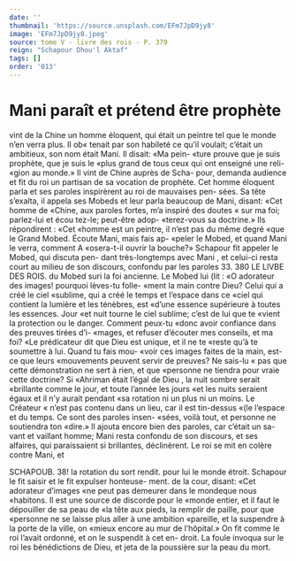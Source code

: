 ```yaml
---
date: ''
thumbnail: 'https://source.unsplash.com/EFm7JpD9jy8'
image: 'EFm7JpD9jy8.jpeg'
source: tome V - livre des rois - P. 379
reign: "Schapour Dhou'l Aktaf"
tags: []
order: '013'
---
```


# Mani paraît et prétend être prophète

vint de la Chine un homme éloquent, qui était un peintre tel que le monde n’en verra plus. Il ob« tenait par son habileté ce qu’il voulait; c’était un ambitieux, son nom était Mani. Il disait: «Ma pein- «ture prouve que je suis prophète, que je suis le «plus grand de tous ceux qui ont enseigné une reli- «gion au monde.» Il vint de Chine auprès de Scha-
pour, demanda audience et fit du roi un partisan de sa vocation de prophète. Cet homme éloquent parla
et ses paroles inspirèrent au roi de mauvaises pen- sées. Sa tête s’exalta, il appela ses Mobeds et leur
parla beaucoup de Mani, disant: «Cet homme de «Chine, aux paroles fortes, m’a inspiré des doutes
« sur ma foi; parlez-lui et écou tez-le; peut-être adop- «terez-vous sa doctrine.» Ils répondirent : «Cet «homme est un peintre, il n’est pas du même degré
«que le Grand Mobed. Écoute Mani, mais fais ap-
«peler le Mobed, et quand Mani le verra, comment A «osera-t-il ouvrir la bouche?»
Schapour fit appeler le Mobed, qui discuta pen- dant très-longtemps avec Mani , et celui-ci resta court au milieu de son discours, confondu par les paroles 33.
380 LE LlVBE DES ROIS.
du Mobed suri la foi ancienne. Le Mobed lui (lit :
«O adorateur des images! pourquoi lèves-tu folle-
«ment la main contre Dieu? Celui qui a créé le ciel
«sublime, qui a créé le temps et l’espace dans ce
«ciel qui contient la lumière et les ténèbres, est
«d’une essence supérieure à toutes les essences. Jour
«et nuit tourne le ciel sublime; c’est de lui que te
«vient la protection ou le danger. Comment peux-tu
«donc avoir confiance dans des preuves tirées d’i-
«mages, et refuser d’écouter mes conseils, et ma foi?
«Le prédicateur dit que Dieu est unique, et il ne te
«reste qu’à te soumettre à lui. Quand tu fais mou-
«voir ces images faites de la main, est-ce que leurs
«mouvements peuvent servir de preuves? Ne sais-lu
« pas que cette démonstration ne sert à rien, et que
«personne ne tiendra pour vraie cette doctrine? Si
«Ahriman était l’égal de Dieu , la nuit sombre serait
«brillante comme le jour, et toute l’année les jours
«et les nuits seraient égaux et il n’y aurait pendant
«sa rotation ni un plus ni un moins. Le Créateur
« n’est pas contenu dans un lieu, car il est tin-dessus
«(le l’espace et du temps. Ce sont des paroles insen-
«sées, voilà tout, et personne ne soutiendra ton «dire.»
ll ajouta encore bien des paroles, car c’était un sa-
vant et vaillant homme; Mani resta confondu de son discours, et ses alfaires, qui paraissaient si brillantes,
déclinèrent. Le roi se mit en colère contre Mani, et

SCHAPOUB. 38! la rotation du sort rendit. pour lui le monde étroit.
Schapour le fit saisir et le fit expulser honteuse- ment. de la cour, disant: «Cet adorateur d’images
«ne peut pas demeurer dans le mondeque nous «habitons. Il est une source de discorde pour le «monde entier, et il faut le dépouiller de sa peau de «la tête aux pieds, la remplir de paille, pour que «personne ne se laisse plus aller à une ambition «pareille, et la suspendre à la porte de la ville, on «mieux encore au mur de l’hôpital.» On fit comme
le roi l’avait ordonné, et on le suspendit à cet en- droit. La foule invoqua sur le roi les bénédictions de Dieu, et jeta de la poussière sur la peau du mort.
